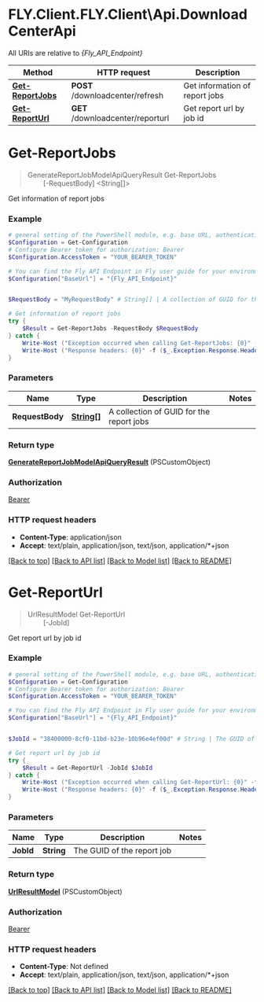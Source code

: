 # FLY.Client.FLY.Client\Api.DownloadCenterApi

All URIs are relative to *{Fly_API_Endpoint}*

Method | HTTP request | Description
------------- | ------------- | -------------
[**Get-ReportJobs**](DownloadCenterApi.md#Get-ReportJobs) | **POST** /downloadcenter/refresh | Get information of report jobs
[**Get-ReportUrl**](DownloadCenterApi.md#Get-ReportUrl) | **GET** /downloadcenter/reporturl | Get report url by job id


<a name="Get-ReportJobs"></a>
# **Get-ReportJobs**
> GenerateReportJobModelApiQueryResult Get-ReportJobs<br>
> &nbsp;&nbsp;&nbsp;&nbsp;&nbsp;&nbsp;&nbsp;&nbsp;[-RequestBody] <String[]><br>

Get information of report jobs

### Example
```powershell
# general setting of the PowerShell module, e.g. base URL, authentication, etc
$Configuration = Get-Configuration
# Configure Bearer token for authorization: Bearer
$Configuration.AccessToken = "YOUR_BEARER_TOKEN"

# You can find the Fly API Endpoint in Fly user guide for your environment.
$Configuration["BaseUrl"] = "{Fly_API_Endpoint}"


$RequestBody = "MyRequestBody" # String[] | A collection of GUID for the report jobs

# Get information of report jobs
try {
    $Result = Get-ReportJobs -RequestBody $RequestBody
} catch {
    Write-Host ("Exception occurred when calling Get-ReportJobs: {0}" -f ($_.ErrorDetails | ConvertFrom-Json))
    Write-Host ("Response headers: {0}" -f ($_.Exception.Response.Headers | ConvertTo-Json))
}
```

### Parameters

Name | Type | Description  | Notes
------------- | ------------- | ------------- | -------------
 **RequestBody** | [**String[]**](String.md)| A collection of GUID for the report jobs | 

### Return type

[**GenerateReportJobModelApiQueryResult**](GenerateReportJobModelApiQueryResult.md) (PSCustomObject)

### Authorization

[Bearer](../README.md#Bearer)

### HTTP request headers

 - **Content-Type**: application/json
 - **Accept**: text/plain, application/json, text/json, application/*+json

[[Back to top]](#) [[Back to API list]](../README.md#documentation-for-api-endpoints) [[Back to Model list]](../README.md#documentation-for-models) [[Back to README]](../README.md)

<a name="Get-ReportUrl"></a>
# **Get-ReportUrl**
> UrlResultModel Get-ReportUrl<br>
> &nbsp;&nbsp;&nbsp;&nbsp;&nbsp;&nbsp;&nbsp;&nbsp;[-JobId] <String><br>

Get report url by job id

### Example
```powershell
# general setting of the PowerShell module, e.g. base URL, authentication, etc
$Configuration = Get-Configuration
# Configure Bearer token for authorization: Bearer
$Configuration.AccessToken = "YOUR_BEARER_TOKEN"

# You can find the Fly API Endpoint in Fly user guide for your environment.
$Configuration["BaseUrl"] = "{Fly_API_Endpoint}"


$JobId = "38400000-8cf0-11bd-b23e-10b96e4ef00d" # String | The GUID of the report job

# Get report url by job id
try {
    $Result = Get-ReportUrl -JobId $JobId
} catch {
    Write-Host ("Exception occurred when calling Get-ReportUrl: {0}" -f ($_.ErrorDetails | ConvertFrom-Json))
    Write-Host ("Response headers: {0}" -f ($_.Exception.Response.Headers | ConvertTo-Json))
}
```

### Parameters

Name | Type | Description  | Notes
------------- | ------------- | ------------- | -------------
 **JobId** | **String**| The GUID of the report job | 

### Return type

[**UrlResultModel**](UrlResultModel.md) (PSCustomObject)

### Authorization

[Bearer](../README.md#Bearer)

### HTTP request headers

 - **Content-Type**: Not defined
 - **Accept**: text/plain, application/json, text/json, application/*+json

[[Back to top]](#) [[Back to API list]](../README.md#documentation-for-api-endpoints) [[Back to Model list]](../README.md#documentation-for-models) [[Back to README]](../README.md)


